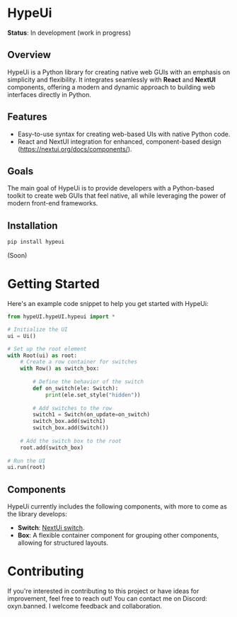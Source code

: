 # HypeUi

**Status**: In development (work in progress)

## Overview

HypeUi is a Python library for creating native web GUIs with an emphasis on simplicity and flexibility. It integrates seamlessly with **React** and **NextUI** components, offering a modern and dynamic approach to building web interfaces directly in Python.

## Features

- Easy-to-use syntax for creating web-based UIs with native Python code.
- React and NextUI integration for enhanced, component-based design (https://nextui.org/docs/components/).

## Goals

The main goal of HypeUi is to provide developers with a Python-based toolkit to create web GUIs that feel native, all while leveraging the power of modern front-end frameworks.

## Installation

```bash
pip install hypeui
```

(Soon)

# Getting Started
Here's an example code snippet to help you get started with HypeUi:

```python
from hypeUI.hypeUI.hypeui import *

# Initialize the UI
ui = Ui()

# Set up the root element
with Root(ui) as root:
    # Create a row container for switches
    with Row() as switch_box:
        
        # Define the behavior of the switch
        def on_switch(ele: Switch):
            print(ele.set_style("hidden"))
        
        # Add switches to the row
        switch1 = Switch(on_update=on_switch)
        switch_box.add(switch1)
        switch_box.add(Switch())
        
    # Add the switch box to the root
    root.add(switch_box)
    
# Run the UI
ui.run(root)
```

## Components

HypeUi currently includes the following components, with more to come as the library develops:

- **Switch**: [NextUi switch](https://nextui.org/docs/components/switch).
- **Box**: A flexible container component for grouping other components, allowing for structured layouts.


# Contributing
If you're interested in contributing to this project or have ideas for improvement, feel free to reach out! You can contact me on Discord: oxyn.banned. I welcome feedback and collaboration.
